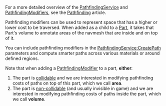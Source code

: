 For a more detailed overview of the [PathfindingService](https://developer.roblox.com/en-us/api-reference/class/PathfindingService) and [PathfindingModifiers](https://developer.roblox.com/en-us/api-reference/class/PathfindingModifier), see the [Pathfinding](https://developer.roblox.com/en-us/articles/Pathfinding) article.

Pathfinding modifiers can be used to represent space that has a higher or lower cost to be traversed. When added as a child to a [Part](https://developer.roblox.com/en-us/api-reference/class/Part), it takes that Part's volume to annotate areas of the navmesh that are inside and on top of it.

You can include pathfinding modifiers in the [PathfindingService:CreatePath](https://developer.roblox.com/en-us/api-reference/function/PathfindingService/CreatePath) parameters and compute smarter paths across various materials or around defined regions.

Note that when adding a [PathfindingModifier](https://developer.roblox.com/en-us/api-reference/class/PathfindingModifier) to a part, **either**:

1.  The part is [collidable](https://developer.roblox.com/en-us/api-reference/property/BasePart/CanCollide) and we are interested in modifying pathfinding costs of paths on top of this part, which we call **area**.
2.  The part is [non-collidable](https://developer.roblox.com/en-us/api-reference/property/BasePart/CanCollide) (and usually invisible in game) and we are interested in modifying pathfinding costs of paths inside the part, which we call **volume**.